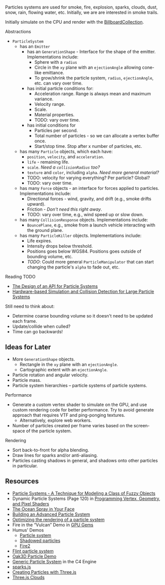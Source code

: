 Particles systems are used for smoke, fire, explosion, sparks, clouds, dust, snow, rain, flowing water, etc.  Initially, we are are interested in smoke trails.

Initially simulate on the CPU and render with the [BillboardCollection](http://cesium.agi.com/Cesium/Build/Documentation/BillboardCollection.html).

Abstractions
* `ParticleSystem`
   * has an `Emitter`
      * has an `GenerationShape` - Interface for the shape of the emitter.  Implementations include:
         * Sphere with a `radius`
         * Circle in the `xy` plane with an `ejectionAngle` allowing cone-like emittance.
         * To grow/shrink the particle system, `radius`, `ejectionAngle`, etc. can vary over time.
      * has initial particle conditions for:
         * Acceleration range.  Range is always mean and maximum variance.
         * Velocity range.
         * Scale.
         * Material properties.
         * TODO: vary over time.
      * has initial conditions for
         * Particles per second.
         * Total number of particles - so we can allocate a vertex buffer once.
         * Start/stop time.  Stop after x number of particles, etc.
   * has many `Particle` objects, which each have:
      * `position`, `velocity`, and `acceleration`.
      * `life` - remaining life.
      * `scale`.  _Need a `collisionRadius` too?_
      * `texture` and `color`, including `alpha`.  _Need more general material?_
      * TODO: velocity for varying everything?  Per particle?  Global?
      * TODO: vary over time.
   * has many `Force` objects - an interface for forces applied to particles.  Implementations include:
      * Directional forces - wind, gravity, and drift (e.g., smoke drifts upward).
      * Friction - _Don't need this right away_.
      * TODO: vary over time, e.g., wind speed up or slow down.
   * has many `CollisionResponse` objects.  Implementations include:
      * `BouncePlane`, e.g., smoke from a launch vehicle interacting with the ground plane.
   * has many `ParticleKiller` objects.  Implementations include:
      * Life expires.
      * Intensity drops below threshold.
      * Positions goes below WGS84.  Positions goes outside of bounding volume, etc.
      * _TODO_: Could more general `ParticleManipulator` that can start changing the particle's `alpha` to fade out, etc.

Reading TODO
* [The Design of an API for Particle Systems](http://www.cs.unc.edu/techreports/00-007.pdf)
* [Hardware-based Simulation and Collision Detection for Large Particle Systems](http://www.cg.informatik.uni-siegen.de/data/Publications/2004/GH2004.pdf)

Still need to think about:
* Determine coarse bounding volume so it doesn't need to be updated each frame.
* Update/collide when culled?
* Time can go backwards!

## Ideas for Later

* More `GenerationShape` objects.
   * Rectangle in the `xy` plane with an `ejectionAngle`.
   * Cartographic extent with an `ejectionAngle`.
* Particle rotation and angular velocity.
* Particle mass.
* Particle system hierarchies – particle systems of particle systems.

Performance
* Generate a custom vertex shader to simulate on the GPU, and use custom rendering code for better performance.  Try to avoid generate approach that requires VTF and ping-ponging textures.
   * Alternatively, explore web workers.
* Number of particles created per frame varies based on the screen-space of the particle system.

Rendering
* Sort back-to-front for alpha blending.
* Draw lines for sparks and/or anti-aliasing.
* Particles casting shadows in general, and shadows onto other particles in particular.

## Resources

* [Particle Systems  - A Technique  for Modeling  a  Class of Fuzzy Objects]( http://www.lri.fr/~mbl/ENS/IG2/devoir2/files/docs/fuzzyParticles.pdf)
* Dynamic Particle Systems (Page 120) in [Programming Vertex, Geometry, and Pixel Shaders](http://prelight.googlecode.com/files/Programming%20Vertex%20Geometry%20and%20Pixel%20Shaders.pdf)
* [The Ocean Spray in Your Face](http://www.lri.fr/~mbl/ENS/IG2/devoir2/files/docs/particles.pdf)
* [Building an Advanced Particle System](http://www.gamasutra.com/view/feature/131565/building_an_advanced_particle_.php)
* [Optimizing the rendering of a particle system](http://realtimecollisiondetection.net/blog/?p=91)
* Fire in the “Vulcan” Demo in [GPU Gems]( http://http.developer.nvidia.com/GPUGems/gpugems_ch06.html)
* Humus' Demos
   * [Particle system](http://www.humus.name/index.php?page=3D&ID=13)
   * [Shadowed particles](http://www.humus.name/index.php?page=3D&ID=15)
   * [Fire2](http://www.humus.name/index.php?page=3D&ID=48)
* [Flint particle system](http://flintparticles.org/)
* [Oak3D Particle Demo](http://www.oak3d.com/demo/Engine_Particle.html)
* [Generic Particle System](http://www.terathon.com/wiki/index.php/Generic_Particle_System) in the C4 Engine
* [sparks.js](https://github.com/zz85/sparks.js)
* [Creating Particles with Three.js](http://www.aerotwist.com/tutorials/creating-particles-with-three-js/)
* [Three.js Clouds](http://mrdoob.com/lab/javascript/webgl/clouds/)